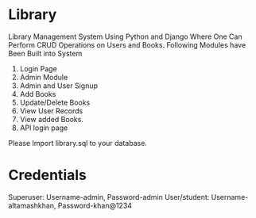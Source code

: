 # Library
Library Management System Using Python and Django Where One Can Perform CRUD Operations on Users and Books. Following Modules have Been Built into System
1.	Login Page
2.	Admin Module
  1. Admin and User Signup
  2. Add Books
  3. Update/Delete Books
  4. View User Records
  5. View added Books.
3.	API login page

Please Import library.sql to your database.

# Credentials
Superuser: Username-admin, Password-admin
User/student: Username-altamashkhan, Password-khan@1234


